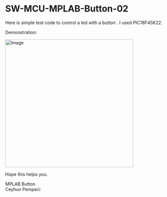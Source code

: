# SW-MCU-MPLAB-Button-02

Here is simple test code to control a led with a button . I used PIC18F45K22.<br>

Demonstration:

<img width="408" alt="Image" src="https://github.com/user-attachments/assets/db0210a3-7b6c-4e2d-bf6e-b5b8e75c3de8" />

Hope this helps you.

MPLAB Button<br>
Ceyhun Pempeci
